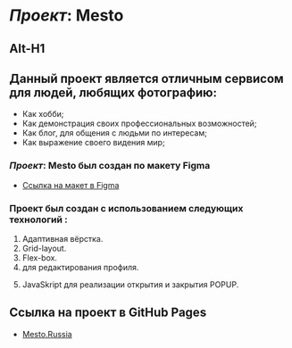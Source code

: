 # **_Проект_: Mesto**
Alt-H1
------
## Данный проект является отличным сервисом для людей, любящих фотографию:

* Как хобби;
* Как демонстрация своих профессиональных возможностей;
* Как блог, для общения с людьми по интересам;
* Как выражение своего видения мир;

### **_Проект_: Mesto** был создан по макету **Figma**

* [Ссылка на макет в Figma](https://www.figma.com/file/2cn9N9jSkmxD84oJik7xL7/JavaScript.-Sprint-4?node-id=28212%3A326&t=RMg4HkqoXm9q8mFF-0)

### **Проект был создан с использованием следующих технологий :**
1. Адаптивная вёрстка.
2. Grid-layout.
3. Flex-box.
4. <Form> для редактирования профиля.
5. JavaSkript для реализации открытия и закрытия POPUP.
## **Ссылка на проект в GitHub Pages**
* [Mesto.Russia](https://bikteevamadina.github.io/mesto/)

